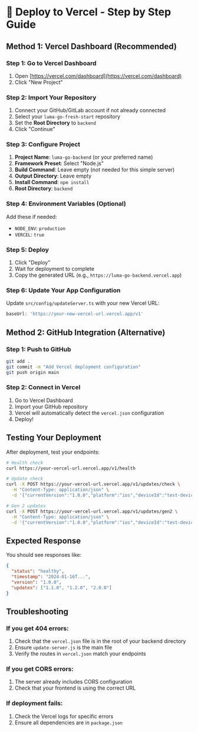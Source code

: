 # 🚀 Deploy to Vercel - Step by Step Guide

## Method 1: Vercel Dashboard (Recommended)

### Step 1: Go to Vercel Dashboard
1. Open [https://vercel.com/dashboard](https://vercel.com/dashboard)
2. Click "New Project"

### Step 2: Import Your Repository
1. Connect your GitHub/GitLab account if not already connected
2. Select your `luma-go-fresh-start` repository
3. Set the **Root Directory** to `backend`
4. Click "Continue"

### Step 3: Configure Project
1. **Project Name**: `luma-go-backend` (or your preferred name)
2. **Framework Preset**: Select "Node.js"
3. **Build Command**: Leave empty (not needed for this simple server)
4. **Output Directory**: Leave empty
5. **Install Command**: `npm install`
6. **Root Directory**: `backend`

### Step 4: Environment Variables (Optional)
Add these if needed:
- `NODE_ENV`: `production`
- `VERCEL`: `true`

### Step 5: Deploy
1. Click "Deploy"
2. Wait for deployment to complete
3. Copy the generated URL (e.g., `https://luma-go-backend.vercel.app`)

### Step 6: Update Your App Configuration
Update `src/config/updateServer.ts` with your new Vercel URL:
```typescript
baseUrl: 'https://your-new-vercel-url.vercel.app/v1'
```

## Method 2: GitHub Integration (Alternative)

### Step 1: Push to GitHub
```bash
git add .
git commit -m "Add Vercel deployment configuration"
git push origin main
```

### Step 2: Connect in Vercel
1. Go to Vercel Dashboard
2. Import your GitHub repository
3. Vercel will automatically detect the `vercel.json` configuration
4. Deploy!

## Testing Your Deployment

After deployment, test your endpoints:

```bash
# Health check
curl https://your-vercel-url.vercel.app/v1/health

# Update check
curl -X POST https://your-vercel-url.vercel.app/v1/updates/check \
  -H "Content-Type: application/json" \
  -d '{"currentVersion":"1.0.0","platform":"ios","deviceId":"test-device"}'

# Gen 2 updates
curl -X POST https://your-vercel-url.vercel.app/v1/updates/gen2 \
  -H "Content-Type: application/json" \
  -d '{"currentVersion":"1.0.0","platform":"ios","deviceId":"test-device"}'
```

## Expected Response

You should see responses like:
```json
{
  "status": "healthy",
  "timestamp": "2024-01-16T...",
  "version": "1.0.0",
  "updates": ["1.1.0", "1.2.0", "2.0.0"]
}
```

## Troubleshooting

### If you get 404 errors:
1. Check that the `vercel.json` file is in the root of your backend directory
2. Ensure `update-server.js` is the main file
3. Verify the routes in `vercel.json` match your endpoints

### If you get CORS errors:
1. The server already includes CORS configuration
2. Check that your frontend is using the correct URL

### If deployment fails:
1. Check the Vercel logs for specific errors
2. Ensure all dependencies are in `package.json`
 